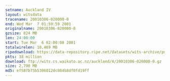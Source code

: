 ```yaml
---
setname: Auckland IV
layout: witsdata
tracename: 20010306-020000-0
end: Wed Mar  7 01:59:59 2001
originalname: 20010306-020000-0
gzsize: 824 MB
len: 24:00:00
start: Tue Mar  6 02:00:00 2001
totalwirelen: 18,469 MB
ripedownload: https://data-repository.ripe.net/datasets/wits-archive/pma/long/auck/4//20010306-020000-0.gz
pkts: 38 million
download: ftp://wits.cs.waikato.ac.nz/auckland/4/20010306-020000-0.gz
size: 2,790 MB
md5: ef587b75b5306012dc084b8df0fd19ff
---
```

